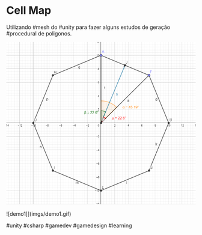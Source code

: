 # Cell Map
Utilizando #mesh do #unity para fazer alguns estudos de geração #procedural de poligonos.

![Estudando a posição dos pontos](imgs/polygon.png)


![demo1]](imgs/demo1.gif)


#unity #csharp #gamedev #gamedesign #learning